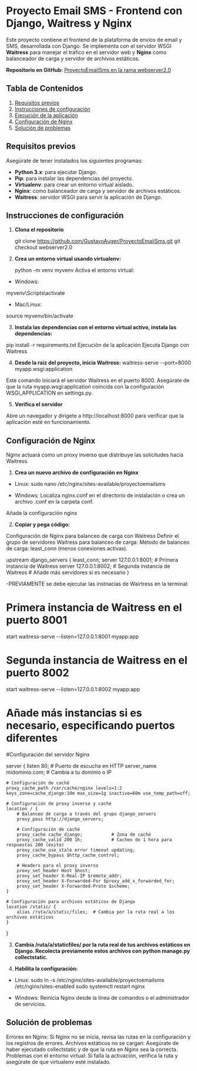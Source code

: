 
# Proyecto Email SMS - Frontend con Django, Waitress y Nginx

Este proyecto contiene el frontend de la plataforma de envíos de email y SMS, desarrollada con Django. Se implementa con el servidor WSGI **Waitress** para manejar el tráfico en el servidor web y **Nginx** como balanceador de carga y servidor de archivos estáticos.

**Repositorio en GitHub:** [ProyectoEmailSms en la rama webserver2.0](https://github.com/GustavoAuger/ProyectoEmailSms)

## Tabla de Contenidos
1. [Requisitos previos](#requisitos-previos)
2. [Instrucciones de configuración](#instrucciones-de-configuración)
3. [Ejecución de la aplicación](#ejecución-de-la-aplicación)
4. [Configuración de Nginx](#configuración-de-nginx)
5. [Solución de problemas](#solución-de-problemas)

## Requisitos previos
Asegúrate de tener instalados los siguientes programas:
- **Python 3.x**: para ejecutar Django.
- **Pip**: para instalar las dependencias del proyecto.
- **Virtualenv**: para crear un entorno virtual aislado.
- **Nginx**: como balanceador de carga y servidor de archivos estáticos.
- **Waitress**: servidor WSGI para servir la aplicación de Django.

## Instrucciones de configuración

1. **Clona el repositorio**

   git clone https://github.com/GustavoAuger/ProyectoEmailSms.git
   git checkout webserver2.0

2. **Crea un entorno virtual usando virtualenv:**

    python -m venv myvenv
    Activa el entorno virtual:

- Windows:

myvenv\Scripts\activate

- Mac/Linux:

source myvenv/bin/activate

3. **Instala las dependencias con el entorno virtual activo, instala las dependencias:**

pip install -r requirements.txt
Ejecución de la aplicación
Ejecuta Django con Waitress

4. **Desde la raíz del proyecto, inicia Waitress:**
waitress-serve --port=8000 myapp.wsgi:application

Este comando iniciará el servidor Waitress en el puerto 8000. Asegúrate de que la ruta myapp.wsgi:application coincida con la configuración WSGI_APPLICATION en settings.py.

5. **Verifica el servidor**

Abre un navegador y dirígete a http://localhost:8000 para verificar que la aplicación esté en funcionamiento.

## Configuración de Nginx

Nginx actuará como un proxy inverso que distribuye las solicitudes hacia Waitress.

1. **Crea un nuevo archivo de configuración en Nginx**

- Linux:
sudo nano /etc/nginx/sites-available/proyectoemailsms

- Windows: 
Localiza nginx.conf en el directorio de instalación o crea un archivo .conf en la carpeta conf.

Añade la configuración nginx

2. **Copiar y pega código:**

Configuración de Nginx para balanceo de carga con Waitress
Definir el grupo de servidores Waitress para balanceo de carga:
Método de balanceo de carga: least_conn (menos conexiones activas).

upstream django_servers {
    least_conn;
    server 127.0.0.1:8001;  # Primera instancia de Waitress
    server 127.0.0.1:8002;  # Segunda instancia de Waitress
    # Añade más servidores si es necesario
}

-PREVIAMENTE se debe ejecutar las instnacias de Wairtress en la terminal:

# Primera instancia de Waitress en el puerto 8001
start waitress-serve --listen=127.0.0.1:8001 myapp:app

# Segunda instancia de Waitress en el puerto 8002
start waitress-serve --listen=127.0.0.1:8002 myapp:app

# Añade más instancias si es necesario, especificando puertos diferentes


#Configuración del servidor Nginx

server {
    listen 80;  # Puerto de escucha en HTTP
    server_name midominio.com;  # Cambia a tu dominio o IP

    # Configuración de caché
    proxy_cache_path /var/cache/nginx levels=1:2 keys_zone=cache_django:10m max_size=1g inactive=60m use_temp_path=off;

    # Configuración de proxy inverso y caché
    location / {
        # Balanceo de carga a través del grupo django_servers
        proxy_pass http://django_servers;

        # Configuración de caché
        proxy_cache cache_django;           # Zona de caché
        proxy_cache_valid 200 1h;           # Cacheo de 1 hora para respuestas 200 (éxito)
        proxy_cache_use_stale error timeout updating;
        proxy_cache_bypass $http_cache_control;

        # Headers para el proxy inverso
        proxy_set_header Host $host;
        proxy_set_header X-Real-IP $remote_addr;
        proxy_set_header X-Forwarded-For $proxy_add_x_forwarded_for;
        proxy_set_header X-Forwarded-Proto $scheme;
    }

    # Configuración para archivos estáticos de Django
    location /static/ {
        alias /ruta/a/static/files;  # Cambia por la ruta real a los archivos estáticos
    }
}


3. **Cambia /ruta/a/staticfiles/ por la ruta real de tus archivos estáticos en Django. Recolecta previamente estos archivos con python manage.py collectstatic.**

4. **Habilita la configuración:**

- Linux:
sudo ln -s /etc/nginx/sites-available/proyectoemailsms /etc/nginx/sites-enabled
sudo systemctl restart nginx

- Windows: Reinicia Nginx desde la línea de comandos o el administrador de servicios.

## Solución de problemas

Errores en Nginx: Si Nginx no se inicia, revisa las rutas en la configuración y los registros de errores.
Archivos estáticos no se cargan: Asegúrate de haber ejecutado collectstatic y de que la ruta en Nginx sea la correcta.
Problemas con el entorno virtual: Si falla la activación, verifica la ruta y asegúrate de que virtualenv esté instalado.